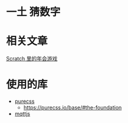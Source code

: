 #  一土 猜数字

# 相关文章
[Scratch 里的年会游戏](https://wwj718.github.io/post/%E7%BC%96%E7%A8%8B/scratch-guess-number-game/)

# 使用的库
- [purecss](https://github.com/pure-css/pure)
  -  https://purecss.io/base/#the-foundation
- [mqttjs](https://github.com/mqttjs/MQTT.js#browser)
